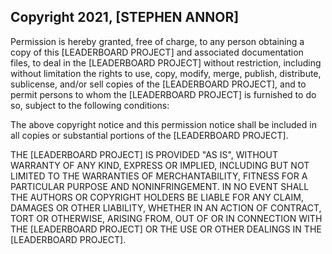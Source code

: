 ## Copyright 2021, [STEPHEN ANNOR]


Permission is hereby granted, free of charge, to any person obtaining a copy of this [LEADERBOARD PROJECT] and associated documentation files, to deal in the [LEADERBOARD PROJECT] without restriction, including without limitation the rights to use, copy, modify, merge, publish, distribute, sublicense, and/or sell copies of the [LEADERBOARD PROJECT], and to permit persons to whom the [LEADERBOARD PROJECT] is furnished to do so, subject to the following conditions:

The above copyright notice and this permission notice shall be included in all copies or substantial portions of the [LEADERBOARD PROJECT].

THE [LEADERBOARD PROJECT] IS PROVIDED "AS IS", WITHOUT WARRANTY OF ANY KIND, EXPRESS OR IMPLIED, INCLUDING BUT NOT LIMITED TO THE WARRANTIES OF MERCHANTABILITY, FITNESS FOR A PARTICULAR PURPOSE AND NONINFRINGEMENT. IN NO EVENT SHALL THE AUTHORS OR COPYRIGHT HOLDERS BE LIABLE FOR ANY CLAIM, DAMAGES OR OTHER LIABILITY, WHETHER IN AN ACTION OF CONTRACT, TORT OR OTHERWISE, ARISING FROM, OUT OF OR IN CONNECTION WITH THE [LEADERBOARD PROJECT] OR THE USE OR OTHER DEALINGS IN THE [LEADERBOARD PROJECT].
